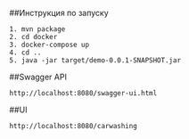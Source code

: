 ##Инструкция по запуску
```
1. mvn package
2. cd docker
3. docker-compose up
4. cd ..
5. java -jar target/demo-0.0.1-SNAPSHOT.jar
```
##Swagger API
```
http://localhost:8080/swagger-ui.html
```
##UI
```
http://localhost:8080/carwashing
```

